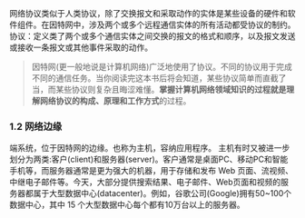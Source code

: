 网络协议类似于人类协议，除了交换报文和采取动作的实体是某些设备的硬件和软件组件。在因特网中，涉及两个或多个远程通信实体的所有活动都受协议的制约。
协议：定义类了两个或多个通信实体之间交换的报文的格式和顺序，以及报文发送或接收一条报文或其他事件采取的动作。
>因特网(更一般地说是计算机网络)广泛地使用了协议。不同的协议用于完成不同的通信任务。当你阅读完这本书后将会知道，某些协议简单而直截了当，而某些协议则复杂且晦涩难懂。**掌握计算机网络领域知识的过程就是理解网络协议的构成、原理和工作方式**的过程。

### 1.2 网络边缘
端系统，位于因特网的边缘。也称为主机，容纳应用程序。
主机有时又被进一步划分为两类:客户(client)和服务器(server)。客户通常是桌面PC、移动PC和智能手机等，而服务器通常是更为强大的机器，用于存储和发布 Web 页面、流视频、中继电子邮件等。今天，大部分提供搜索结果、电子邮件、Web页面和视频的服务器都属于大型数据中心(datacenter)。例如，谷歌公司(Google)拥有50~100个数据中心，其中 15 个大型数据中心每个都有10万台以上的服务器。